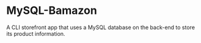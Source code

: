 # MySQL-Bamazon
A CLI storefront app that uses a MySQL database on the back-end to store its product information. 
